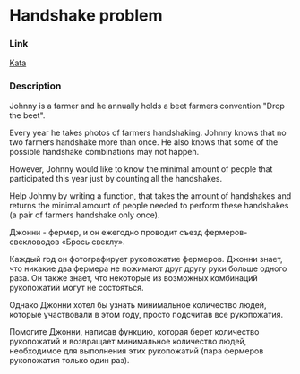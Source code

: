 # Handshake problem

### Link
[Kata](https://www.codewars.com/kata/5574835e3e404a0bed00001b/train/java)

### Description
Johnny is a farmer and he annually holds a beet farmers convention "Drop the beet".

Every year he takes photos of farmers handshaking. Johnny knows that no two farmers handshake more than once. He also knows that some of the possible handshake combinations may not happen.

However, Johnny would like to know the minimal amount of people that participated this year just by counting all the handshakes.

Help Johnny by writing a function, that takes the amount of handshakes and returns the minimal amount of people needed to perform these handshakes (a pair of farmers handshake only once).

Джонни - фермер, и он ежегодно проводит съезд фермеров-свекловодов «Брось свеклу».

Каждый год он фотографирует рукопожатие фермеров. Джонни знает, что никакие два фермера не пожимают друг другу руки больше одного раза. Он также знает, что некоторые из возможных комбинаций рукопожатий могут не состояться.

Однако Джонни хотел бы узнать минимальное количество людей, которые участвовали в этом году, просто подсчитав все рукопожатия.

Помогите Джонни, написав функцию, которая берет количество рукопожатий и возвращает минимальное количество людей, необходимое для выполнения этих рукопожатий (пара фермеров рукопожатия только один раз).